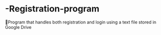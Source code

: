 # -Registration-program
📜Program that handles both registration and login using a text file stored in Google Drive
